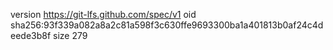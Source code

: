 version https://git-lfs.github.com/spec/v1
oid sha256:93f339a082a8a2c81a598f3c630ffe9693300ba1a401813b0af24c4deede3b8f
size 279
